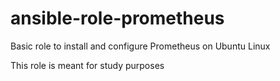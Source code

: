 # ansible-role-prometheus
Basic role to install and configure Prometheus on Ubuntu Linux

This role is meant for study purposes
